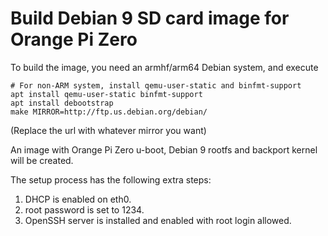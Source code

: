# Build Debian 9 SD card image for Orange Pi Zero

To build the image, you need an armhf/arm64 Debian system, and execute

    # For non-ARM system, install qemu-user-static and binfmt-support
    apt install qemu-user-static binfmt-support
    apt install debootstrap
    make MIRROR=http://ftp.us.debian.org/debian/
    
(Replace the url with whatever mirror you want)  

An image with Orange Pi Zero u-boot, Debian 9 rootfs and backport kernel will be created.

The setup process has the following extra steps:

1. DHCP is enabled on eth0.
1. root password is set to 1234.
1. OpenSSH server is installed and enabled with root login allowed.

